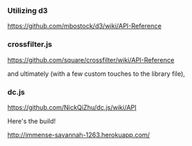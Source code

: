### Utilizing d3
https://github.com/mbostock/d3/wiki/API-Reference

### crossfilter.js
https://github.com/square/crossfilter/wiki/API-Reference

and ultimately (with a few custom touches to the library file), 
### dc.js 
https://github.com/NickQiZhu/dc.js/wiki/API

Here's the build!

http://immense-savannah-1263.herokuapp.com/